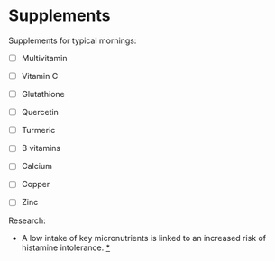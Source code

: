 # Supplements

Supplements for typical mornings:

* [ ] Multivitamin

* [ ] Vitamin C

* [ ] Glutathione

* [ ] Quercetin

* [ ] Turmeric

* [ ] B vitamins

* [ ] Calcium

* [ ] Copper

* [ ] Zinc

Research:

* A low intake of key micronutrients is linked to an increased risk of histamine intolerance. [\*](https://www.mdpi.com/2072-6643/12/11/3402)

